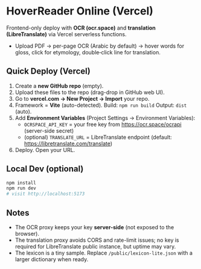 # HoverReader Online (Vercel)

Frontend-only deploy with **OCR (ocr.space)** and **translation (LibreTranslate)** via Vercel serverless functions.
- Upload PDF → per-page OCR (Arabic by default) → hover words for gloss, click for etymology, double‑click line for translation.

## Quick Deploy (Vercel)
1. Create a **new GitHub repo** (empty).
2. Upload these files to the repo (drag-drop in GitHub web UI).
3. Go to **vercel.com → New Project → Import** your repo.
4. Framework = **Vite** (auto-detected). Build: `npm run build` Output: `dist` (auto).
5. Add **Environment Variables** (Project Settings → Environment Variables):
   - `OCRSPACE_API_KEY` = your free key from https://ocr.space/ocrapi (server-side secret)
   - (optional) `TRANSLATE_URL` = LibreTranslate endpoint (default: https://libretranslate.com/translate)
6. Deploy. Open your URL.

## Local Dev (optional)
```bash
npm install
npm run dev
# visit http://localhost:5173
```

## Notes
- The OCR proxy keeps your key **server-side** (not exposed to the browser).
- The translation proxy avoids CORS and rate-limit issues; no key is required for LibreTranslate public instance, but uptime may vary.
- The lexicon is a tiny sample. Replace `/public/lexicon-lite.json` with a larger dictionary when ready.
